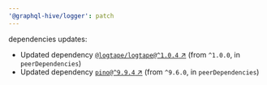 ```yaml
---
'@graphql-hive/logger': patch
---
```


dependencies updates: 

- Updated dependency [`@logtape/logtape@^1.0.4` ↗︎](https://www.npmjs.com/package/@logtape/logtape/v/1.0.4) (from `^1.0.0`, in `peerDependencies`)
- Updated dependency [`pino@^9.9.4` ↗︎](https://www.npmjs.com/package/pino/v/9.9.4) (from `^9.6.0`, in `peerDependencies`)
